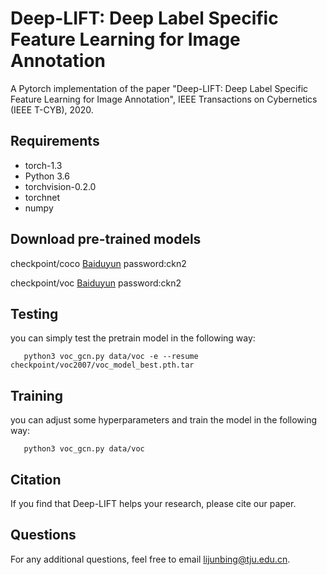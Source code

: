 # Deep-LIFT: Deep Label Specific Feature Learning for Image Annotation
A Pytorch implementation of the paper "Deep-LIFT: Deep Label Specific Feature Learning for Image Annotation", IEEE Transactions on Cybernetics (IEEE T-CYB), 2020.

## Requirements
- torch-1.3  
- Python 3.6  
- torchvision-0.2.0  
- torchnet  
- numpy

## Download pre-trained models
checkpoint/coco   [Baiduyun](https://pan.baidu.com/s/1q2ED8HonJMyjEDqsjdl8Bg)   password:ckn2

checkpoint/voc    [Baiduyun](https://pan.baidu.com/s/1q2ED8HonJMyjEDqsjdl8Bg)   password:ckn2

## Testing
you can simply test the pretrain model in the following way:

       python3 voc_gcn.py data/voc -e --resume checkpoint/voc2007/voc_model_best.pth.tar

## Training
you can adjust some hyperparameters and train the model in the following way:

       python3 voc_gcn.py data/voc

## Citation
If you find that Deep-LIFT helps your research, please cite our paper.

## Questions
For any additional questions, feel free to email lijunbing@tju.edu.cn.





